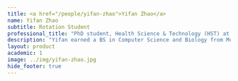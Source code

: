 ```yaml
---
title: <a href="/people/yifan-zhao">Yifan Zhao</a>
name: Yifan Zhao
subtitle: Rotation Student
professional_title: "PhD student, Health Science & Technology (HST) at MIT"  # Joined professional titles
description: "Yifan earned a BS in Computer Science and Biology from McGill University. There, she worked on computational method development for single-cell transcriptomic data analysis and microscopy image analysis, and live imaging of mitoticC. elegansgermline stem cells. She is now a first-year PhD student in Medical Engineering and Medical Physics (MEMP) at Harvard-MIT HST. Yifan is very grateful and excited to start her rotation at the Park Lab!"
layout: product
academic: 1
image: ../img/yifan-zhao.jpg
hide_footer: true
---
```

